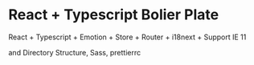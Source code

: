 # React + Typescript Bolier Plate

React + Typescript + Emotion + Store + Router + i18next + Support IE 11

and Directory Structure, Sass, prettierrc